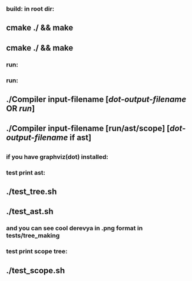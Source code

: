 ### build: in root dir:
## cmake ./ && make
## cmake ./ && make
### run:
### run:
## ./Compiler input-filename [_dot-output-filename_ OR _run_]
## ./Compiler input-filename [run/ast/scope] [_dot-output-filename_ if ast]
##
##
### if you have graphviz(dot) installed:
### test print ast:
## ./test_tree.sh
## ./test_ast.sh
### and you can see cool derevya in .png format in tests/tree_making
### test print scope tree:
## ./test_scope.sh